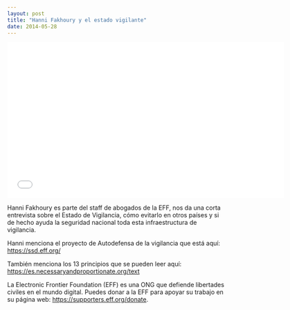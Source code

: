 ```yaml
---
layout: post
title: "Hanni Fakhoury y el estado vigilante"
date: 2014-05-28
---
```

<iframe width="640" height="360" src="//www.youtube-nocookie.com/embed/tWY6zW9840s" frameborder="0" allowfullscreen></iframe>

Hanni Fakhoury es parte del staff de abogados de la EFF, nos da una corta entrevista sobre el Estado de Vigilancia, cómo evitarlo en otros países y si de hecho ayuda la seguridad nacional toda esta infraestructura de vigilancia.

Hanni menciona el proyecto de Autodefensa de la vigilancia que está aquí: <https://ssd.eff.org/>

También menciona los 13 principios que se pueden leer aquí: <https://es.necessaryandproportionate.org/text>

La Electronic Frontier Foundation (EFF) es una ONG que defiende libertades civiles en el mundo digital. Puedes donar a la EFF para apoyar su trabajo en su página web: <https://supporters.eff.org/donate>.
